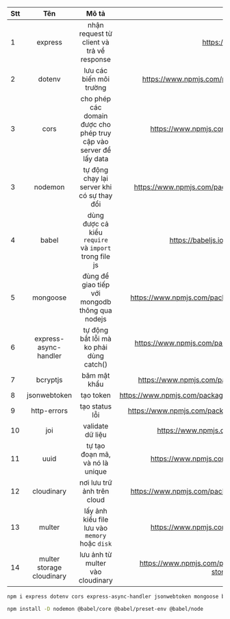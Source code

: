 | Stt |            Tên            |                               Mô tả                               |                                                    Link |
| :-- | :-----------------------: | :---------------------------------------------------------------: | ------------------------------------------------------: |
| 1   |          express          |             nhận request từ client và trả về response             |                                  https://expressjs.com/ |
| 2   |          dotenv           |                      lưu các biến môi trường                      |                    https://www.npmjs.com/package/dotenv |
| 3   |           cors            | cho phép các domain được cho phép truy cập vào server để lấy data |                      https://www.npmjs.com/package/cors |
| 3   |          nodemon          |            tự động chạy lại server khi có sự thay đổi             |                   https://www.npmjs.com/package/nodemon |
| 4   |           babel           |       dùng được cả kiểu `require` và `import` trong file js       |                        https://babeljs.io/docs/en/usage |
| 5   |         mongoose          |          đùng để giao tiếp với mongodb thông qua nodejs           |                  https://www.npmjs.com/package/mongoose |
| 6   |   express-async-handler   |              tự động bắt lỗi mà ko phải dùng catch()              |     https://www.npmjs.com/package/express-async-handler |
| 7   |         bcryptjs          |                           băm mật khẩu                            |                  https://www.npmjs.com/package/bcryptjs |
| 8   |       jsonwebtoken        |                             tạo token                             |              https://www.npmjs.com/package/jsonwebtoken |
| 9   |        http-errors        |                          tạo status lỗi                           |               https://www.npmjs.com/package/http-errors |
| 10  |            joi            |                         validate dữ liệu                          |                       https://www.npmjs.com/package/joi |
| 11  |           uuid            |                  tự tạo đoạn mã, và nó là unique                  |                      https://www.npmjs.com/package/uuid |
| 12  |        cloudinary         |                    nơi lưu trữ ảnh trên cloud                     |                https://www.npmjs.com/package/cloudinary |
| 13  |          multer           |          lấy ảnh kiểu file lưu vào `memory` hoặc `disk`           |                      https://www.npmjs.com/package/uuid |
| 14  | multer storage cloudinary |                 lưu ảnh từ multer vào cloudinary                  | https://www.npmjs.com/package/multer-storage-cloudinary |

```bash
npm i express dotenv cors express-async-handler jsonwebtoken mongoose bcrypt
```

```bash
npm install -D nodemon @babel/core @babel/preset-env @babel/node
```
